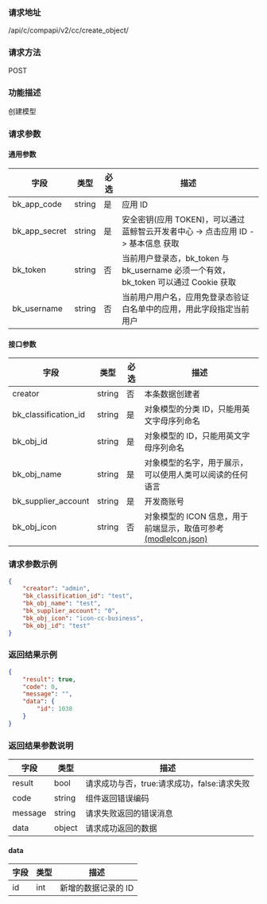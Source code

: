 ### 请求地址

/api/c/compapi/v2/cc/create_object/

### 请求方法

POST

### 功能描述

创建模型

### 请求参数

#### 通用参数

| 字段 | 类型 | 必选 | 描述 |
|-----------|------------|--------|------------|
| bk_app_code | string | 是 | 应用 ID |
| bk_app_secret| string | 是 | 安全密钥(应用 TOKEN)，可以通过 蓝鲸智云开发者中心 -&gt; 点击应用 ID -&gt; 基本信息 获取 |
| bk_token | string | 否 | 当前用户登录态，bk_token 与 bk_username 必须一个有效，bk_token 可以通过 Cookie 获取 |
| bk_username | string | 否 | 当前用户用户名，应用免登录态验证白名单中的应用，用此字段指定当前用户 |

#### 接口参数

| 字段 | 类型 | 必选 | 描述 |
|----------------------|------------|--------|----------------------------------------------------------|
| creator |string | 否 | 本条数据创建者 |
| bk_classification_id | string | 是 | 对象模型的分类 ID，只能用英文字母序列命名 |
| bk_obj_id | string | 是 | 对象模型的 ID，只能用英文字母序列命名 |
| bk_obj_name | string | 是 | 对象模型的名字，用于展示，可以使用人类可以阅读的任何语言 |
| bk_supplier_account | string | 是 | 开发商账号 |
| bk_obj_icon | string | 否 | 对象模型的 ICON 信息，用于前端显示，取值可参考[(modleIcon.json)](/static/esb/api_docs/res/cc/modleIcon.json)|

### 请求参数示例

```json
{
    "creator": "admin",
    "bk_classification_id": "test",
    "bk_obj_name": "test",
    "bk_supplier_account": "0",
    "bk_obj_icon": "icon-cc-business",
    "bk_obj_id": "test"
}
```

### 返回结果示例

```json
{
    "result": true,
    "code": 0,
    "message": "",
    "data": {
        "id": 1038
    }
}
```

### 返回结果参数说明

| 字段 | 类型 | 描述 |
|-----------|-----------|-----------|
| result | bool | 请求成功与否，true:请求成功，false:请求失败 |
| code | string | 组件返回错误编码 |
| message | string | 请求失败返回的错误消息 |
| data | object | 请求成功返回的数据 |

#### data

| 字段 | 类型 | 描述 |
|-----------|-----------|--------------------|
| id | int | 新增的数据记录的 ID |
